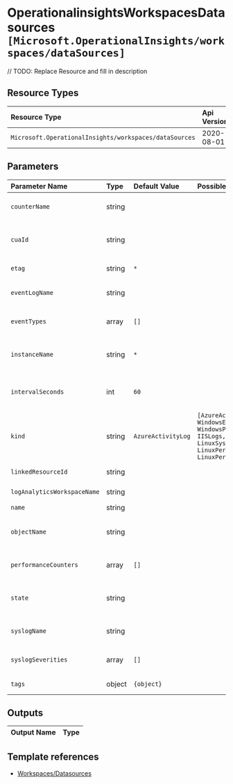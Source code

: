 # OperationalinsightsWorkspacesDatasources `[Microsoft.OperationalInsights/workspaces/dataSources]`

// TODO: Replace Resource and fill in description

## Resource Types

| Resource Type | Api Version |
| :-- | :-- |
| `Microsoft.OperationalInsights/workspaces/dataSources` | 2020-08-01 |

## Parameters

| Parameter Name | Type | Default Value | Possible Values | Description |
| :-- | :-- | :-- | :-- | :-- |
| `counterName` | string |  |  | Optional. Counter name to configure when kind is WindowsPerformanceCounter. |
| `cuaId` | string |  |  | Optional. Customer Usage Attribution id (GUID). This GUID must be previously registered |
| `etag` | string | `*` |  | Optional. The ETag of the data source. |
| `eventLogName` | string |  |  | Optional. Windows event log name to configure when kind is WindowsEvent. |
| `eventTypes` | array | `[]` |  | Optional. Windows event types to configure when kind is WindowsEvent. |
| `instanceName` | string | `*` |  | Optional. Name of the instance to configure when kind is WindowsPerformanceCounter or LinuxPerformanceObject. |
| `intervalSeconds` | int | `60` |  | Optional. Interval in seconds to configure when kind is WindowsPerformanceCounter or LinuxPerformanceObject. |
| `kind` | string | `AzureActivityLog` | `[AzureActivityLog, WindowsEvent, WindowsPerformanceCounter, IISLogs, LinuxSyslog, LinuxSyslogCollection, LinuxPerformanceObject, LinuxPerformanceCollection]` | Required. The kind of the DataSource. |
| `linkedResourceId` | string |  |  | Optional. Id of the resource to be linked. |
| `logAnalyticsWorkspaceName` | string |  |  | Required. Name of the Log Analytics workspace |
| `name` | string |  |  | Required. Name of the solution |
| `objectName` | string |  |  | Optional. Name of the object to configure when kind is WindowsPerformanceCounter or LinuxPerformanceObject. |
| `performanceCounters` | array | `[]` |  | Optional. List of counters to configure when the kind is LinuxPerformanceObject. |
| `state` | string |  |  | Optional. State to configure when kind is IISLogs or LinuxSyslogCollection or LinuxPerformanceCollection. |
| `syslogName` | string |  |  | Optional. System log to configure when kind is LinuxSyslog. |
| `syslogSeverities` | array | `[]` |  | Optional. Severities to configure when kind is LinuxSyslog. |
| `tags` | object | `{object}` |  | Optional. Tags to configure in the resource. |

## Outputs

| Output Name | Type |
| :-- | :-- |

## Template references

- [Workspaces/Datasources](https://docs.microsoft.com/en-us/azure/templates/Microsoft.OperationalInsights/2020-08-01/workspaces/dataSources)

